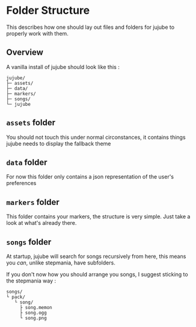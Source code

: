 # Folder Structure
This describes how one should lay out files and folders for jujube to properly work with them.

## Overview
A vanilla install of jujube should look like this :

```
jujube/
├─ assets/
├─ data/
├─ markers/
├─ songs/
└─ jujube
```

## `assets` folder
You should not touch this under normal circonstances, it contains things jujube needs to display the fallback theme

## `data` folder
For now this folder only contains a json representation of the user's preferences

## `markers` folder
This folder contains your markers, the structure is very simple. Just take a look at what's already there.

## `songs` folder
At startup, jujube will search for songs recursively from here, this means you *can*, unlike stepmania, have subfolders.

If you don't now how you should arrange you songs, I suggest sticking to the stepmania way :

```
songs/
└ pack/
   └ song/
     ├ song.memon
     ├ song.ogg
     └ song.png
```